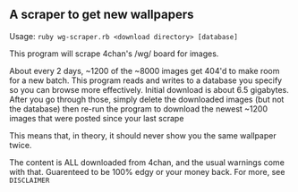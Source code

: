## A scraper to get new wallpapers

Usage: `ruby wg-scraper.rb <download directory> [database]`

This program will scrape 4chan's /wg/ board for images.

About every 2 days, ~1200 of the ~8000 images get 404'd to make room for a new
batch. This program reads and writes to a database you specify so you can browse
more effectively. Initial download is about 6.5 gigabytes. After you go through
those, simply delete the downloaded images (but not the database) then re-run
the program to download the newest ~1200 images that were posted since your last
scrape

This means that, in theory, it should never show you the same wallpaper twice.

The content is ALL downloaded from 4chan, and the usual warnings come with that.
Guarenteed to be 100% edgy or your money back. For more, see `DISCLAIMER`
